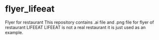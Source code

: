 # flyer_lifeeat
Flyer for restaurant
This repository contains .ai file and .png file for flyer of restaurant LIFEEAT
LIFEEAT is not a real restaurant it is just used as an example.
